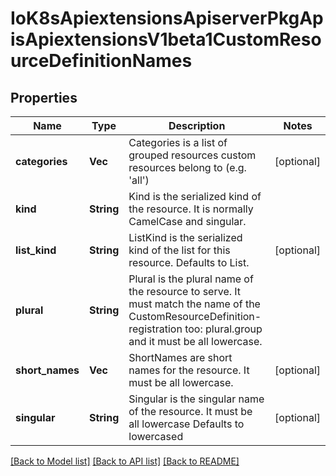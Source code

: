 # IoK8sApiextensionsApiserverPkgApisApiextensionsV1beta1CustomResourceDefinitionNames

## Properties
Name | Type | Description | Notes
------------ | ------------- | ------------- | -------------
**categories** | **Vec<String>** | Categories is a list of grouped resources custom resources belong to (e.g. 'all') | [optional] 
**kind** | **String** | Kind is the serialized kind of the resource.  It is normally CamelCase and singular. | 
**list_kind** | **String** | ListKind is the serialized kind of the list for this resource.  Defaults to <kind>List. | [optional] 
**plural** | **String** | Plural is the plural name of the resource to serve.  It must match the name of the CustomResourceDefinition-registration too: plural.group and it must be all lowercase. | 
**short_names** | **Vec<String>** | ShortNames are short names for the resource.  It must be all lowercase. | [optional] 
**singular** | **String** | Singular is the singular name of the resource.  It must be all lowercase  Defaults to lowercased <kind> | [optional] 

[[Back to Model list]](../README.md#documentation-for-models) [[Back to API list]](../README.md#documentation-for-api-endpoints) [[Back to README]](../README.md)


